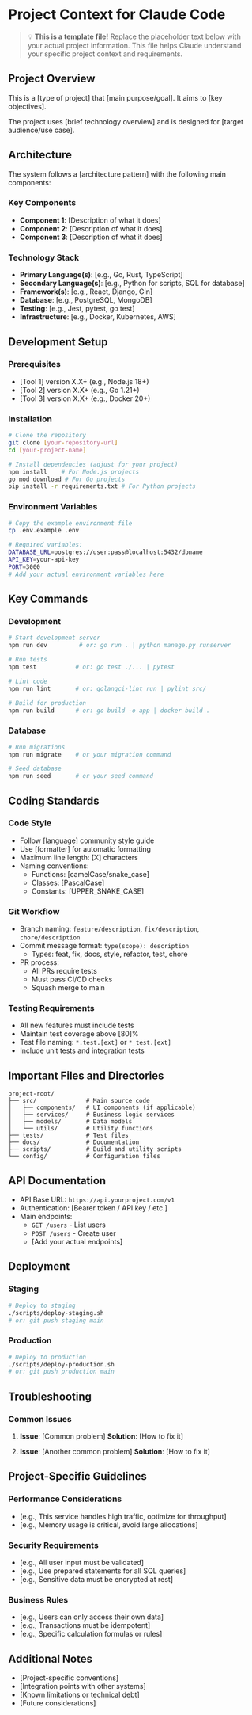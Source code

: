 # Project Context for Claude Code

> 💡 **This is a template file!** Replace the placeholder text below with your actual project information.
> This file helps Claude understand your specific project context and requirements.

## Project Overview
<!-- Replace with 1-2 paragraphs describing your project -->
This is a [type of project] that [main purpose/goal]. It aims to [key objectives].

The project uses [brief technology overview] and is designed for [target audience/use case].

## Architecture
<!-- Describe your project's high-level architecture -->
The system follows a [architecture pattern] with the following main components:

### Key Components
<!-- List and describe your main components/modules -->
- **Component 1**: [Description of what it does]
- **Component 2**: [Description of what it does]
- **Component 3**: [Description of what it does]

### Technology Stack
<!-- Specify the languages and frameworks you're using -->
- **Primary Language(s)**: [e.g., Go, Rust, TypeScript]
- **Secondary Language(s)**: [e.g., Python for scripts, SQL for database]
- **Framework(s)**: [e.g., React, Django, Gin]
- **Database**: [e.g., PostgreSQL, MongoDB]
- **Testing**: [e.g., Jest, pytest, go test]
- **Infrastructure**: [e.g., Docker, Kubernetes, AWS]

## Development Setup

### Prerequisites
<!-- List required tools and minimum versions -->
- [Tool 1] version X.X+ (e.g., Node.js 18+)
- [Tool 2] version X.X+ (e.g., Go 1.21+)
- [Tool 3] version X.X+ (e.g., Docker 20+)

### Installation
```bash
# Clone the repository
git clone [your-repository-url]
cd [your-project-name]

# Install dependencies (adjust for your project)
npm install    # For Node.js projects
go mod download # For Go projects
pip install -r requirements.txt # For Python projects
```

### Environment Variables
```bash
# Copy the example environment file
cp .env.example .env

# Required variables:
DATABASE_URL=postgres://user:pass@localhost:5432/dbname
API_KEY=your-api-key
PORT=3000
# Add your actual environment variables here
```

## Key Commands
<!-- List the most important commands for your project -->

### Development
```bash
# Start development server
npm run dev         # or: go run . | python manage.py runserver

# Run tests
npm test           # or: go test ./... | pytest

# Lint code
npm run lint       # or: golangci-lint run | pylint src/

# Build for production
npm run build      # or: go build -o app | docker build .
```

### Database
```bash
# Run migrations
npm run migrate    # or your migration command

# Seed database
npm run seed       # or your seed command
```

## Coding Standards

### Code Style
<!-- Describe your project's coding standards -->
- Follow [language] community style guide
- Use [formatter] for automatic formatting
- Maximum line length: [X] characters
- Naming conventions:
  - Functions: [camelCase/snake_case]
  - Classes: [PascalCase]
  - Constants: [UPPER_SNAKE_CASE]

### Git Workflow
- Branch naming: `feature/description`, `fix/description`, `chore/description`
- Commit message format: `type(scope): description`
  - Types: feat, fix, docs, style, refactor, test, chore
- PR process:
  - All PRs require tests
  - Must pass CI/CD checks
  - Squash merge to main

### Testing Requirements
- All new features must include tests
- Maintain test coverage above [80]%
- Test file naming: `*.test.[ext]` or `*_test.[ext]`
- Include unit tests and integration tests

## Important Files and Directories

```
project-root/
├── src/              # Main source code
│   ├── components/   # UI components (if applicable)
│   ├── services/     # Business logic services
│   ├── models/       # Data models
│   └── utils/        # Utility functions
├── tests/            # Test files
├── docs/             # Documentation
├── scripts/          # Build and utility scripts
└── config/           # Configuration files
```

## API Documentation
<!-- Link to or describe your API -->
- API Base URL: `https://api.yourproject.com/v1`
- Authentication: [Bearer token / API key / etc.]
- Main endpoints:
  - `GET /users` - List users
  - `POST /users` - Create user
  - [Add your actual endpoints]

## Deployment

### Staging
```bash
# Deploy to staging
./scripts/deploy-staging.sh
# or: git push staging main
```

### Production
```bash
# Deploy to production
./scripts/deploy-production.sh
# or: git push production main
```

## Troubleshooting

### Common Issues
1. **Issue**: [Common problem]
   **Solution**: [How to fix it]

2. **Issue**: [Another common problem]
   **Solution**: [How to fix it]

## Project-Specific Guidelines

### Performance Considerations
<!-- Any performance-critical aspects Claude should know about -->
- [e.g., This service handles high traffic, optimize for throughput]
- [e.g., Memory usage is critical, avoid large allocations]

### Security Requirements
<!-- Security considerations for the project -->
- [e.g., All user input must be validated]
- [e.g., Use prepared statements for all SQL queries]
- [e.g., Sensitive data must be encrypted at rest]

### Business Rules
<!-- Important business logic Claude should be aware of -->
- [e.g., Users can only access their own data]
- [e.g., Transactions must be idempotent]
- [e.g., Specific calculation formulas or rules]

## Additional Notes
<!-- Any other important information -->
- [Project-specific conventions]
- [Integration points with other systems]
- [Known limitations or technical debt]
- [Future considerations]